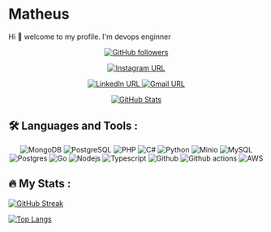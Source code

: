 # Matheus

Hi 👋 welcome to my profile. I'm devops enginner

<p align="center">
  <a href="https://github.com/matheusrosmaninho" target="_blank">
    <img src="https://img.shields.io/github/followers/matheusrosmaninho?style=social" alt="GitHub followers" />
  </a>
</p>

<p align="center">
  <a href="https://www.instagram.com/jmatheusrosmanoo/" target="_blank">
    <img src="https://img.shields.io/badge/Instagram-Follow-red?logo=instagram&style=for-the-badge" alt="Instagram URL" />
  </a>
</p>

<p align="center">
  <a href="https://www.linkedin.com/in/matheusrosmano/" target="_blank">
    <img src="https://img.shields.io/badge/LinkedIn-Connect-blue?logo=linkedin&style=for-the-badge" alt="LinkedIn URL" />
  </a>
  <a href="mailto:matheusrosmano@gmail.com" target="_blank">
    <img src="https://img.shields.io/badge/Gmail-Contact_Me-white?logo=gmail&style=for-the-badge&logoColor=red" alt="Gmail URL" />
  </a>
</p>

<p align="center">
  <a href="https://github.com/matheusrosmaninho" target="_blank">
    <img src="https://github-readme-stats.vercel.app/api?username=matheusrosmaninho&count_private=true&show_icons=true&hide=stars&theme=radical" alt="GitHub Stats" />
  </a>
</p>

## :hammer_and_wrench: Languages and Tools :

<p align="center">
  <img src="https://img.shields.io/badge/MongoDB-green?logo=mongodb&style=for-the-badge" alt="MongoDB" />
  <img src="https://img.shields.io/badge/PostgreSQL-blue?logo=postgresql&style=for-the-badge" alt="PostgreSQL" />
  <img src="https://img.shields.io/badge/PHP-8-777BB4?style=for-the-badge&logo=php" alt="PHP" />
  <img src="https://img.shields.io/badge/C%23-purple?logo=c-sharp&style=for-the-badge" alt="C#" />
  <img src="https://img.shields.io/badge/Python-yellow?logo=python&style=for-the-badge" alt="Python" />
  <img src="https://img.shields.io/badge/Minio-purple?logo=minio&style=for-the-badge" alt="Minio" />
  <img src="https://img.shields.io/badge/MySQL-blue?logo=mysql&style=for-the-badge" alt="MySQL" />
  <img src="https://img.shields.io/badge/PostgreSQL-green?logo=postgresql&style=for-the-badge" alt="Postgres" />
  <img src="https://img.shields.io/badge/go-%3E%3D1.20-30dff3?style=for-the-badge&logo=go" alt="Go" />
  <img src="https://img.shields.io/badge/node.js-f1f6ff?logo=node.js&logoColor=6bbf47&style=for-the-badge" alt="Nodejs" />
  <img src="https://img.shields.io/badge/TypeScript-3178C6?logo=typescript&logoColor=fff&style=for-the-badge" alt="Typescript" />
  <img src="https://img.shields.io/badge/-GitHub-1d1c1c?style=for-the-badge&logo=github&logoColor=white" alt="Github" />
  <img src="https://img.shields.io/badge/Github-Actions-4184F4?style=for-the-badge" alt="Github actions" />
  <img src="https://img.shields.io/badge/AWS-232F32?style=for-the-badge&logo=AmazonAWS&logoColor=white" alt="AWS" />
</p>

## :fire: My Stats :

[![GitHub Streak](http://github-readme-streak-stats.herokuapp.com?user=matheusrosmaninho&theme=dark&background=000000)](https://git.io/streak-stats)

[![Top Langs](https://github-readme-stats.vercel.app/api/top-langs/?username=matheusrosmaninho&layout=compact&theme=vision-friendly-dark)](https://github.com/anuraghazra/github-readme-stats)